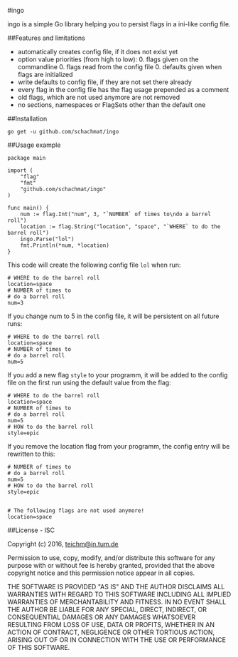 #ingo

ingo is a simple Go library helping you to persist flags in a ini-like config
file.

##Features and limitations

* automatically creates config file, if it does not exist yet
* option value priorities (from high to low):
  0. flags given on the commandline
  0. flags read from the config file
  0. defaults given when flags are initialized
* write defaults to config file, if they are not set there already
* every flag in the config file has the flag usage prepended as a comment
* old flags, which are not used anymore are not removed
* no sections, namespaces or FlagSets other than the default one

##Installation

    go get -u github.com/schachmat/ingo

##Usage example

    package main
    
    import (
    	"flag"
    	"fmt"
    	"github.com/schachmat/ingo"
    )
    
    func main() {
    	num := flag.Int("num", 3, "`NUMBER` of times to\ndo a barrel roll")
    	location := flag.String("location", "space", "`WHERE` to do the barrel roll")
    	ingo.Parse("lol")
    	fmt.Println(*num, *location)
    }

This code will create the following config file `lol` when run:


    # WHERE to do the barrel roll
    location=space
    # NUMBER of times to
    # do a barrel roll
    num=3

If you change num to 5 in the config file, it will be persistent on all future
runs:

    # WHERE to do the barrel roll
    location=space
    # NUMBER of times to
    # do a barrel roll
    num=5

If you add a new flag `style` to your programm, it will be added to the config
file on the first run using the default value from the flag:

    # WHERE to do the barrel roll
    location=space
    # NUMBER of times to
    # do a barrel roll
    num=5
    # HOW to do the barrel roll
    style=epic

If you remove the location flag from your programm, the config entry will be
rewritten to this:

    # NUMBER of times to
    # do a barrel roll
    num=5
    # HOW to do the barrel roll
    style=epic
    
    
    # The following flags are not used anymore!
    location=space

##License - ISC

Copyright (c) 2016,  <teichm@in.tum.de>

Permission to use, copy, modify, and/or distribute this software for any purpose
with or without fee is hereby granted, provided that the above copyright notice
and this permission notice appear in all copies.

THE SOFTWARE IS PROVIDED "AS IS" AND THE AUTHOR DISCLAIMS ALL WARRANTIES WITH
REGARD TO THIS SOFTWARE INCLUDING ALL IMPLIED WARRANTIES OF MERCHANTABILITY AND
FITNESS. IN NO EVENT SHALL THE AUTHOR BE LIABLE FOR ANY SPECIAL, DIRECT,
INDIRECT, OR CONSEQUENTIAL DAMAGES OR ANY DAMAGES WHATSOEVER RESULTING FROM LOSS
OF USE, DATA OR PROFITS, WHETHER IN AN ACTION OF CONTRACT, NEGLIGENCE OR OTHER
TORTIOUS ACTION, ARISING OUT OF OR IN CONNECTION WITH THE USE OR PERFORMANCE OF
THIS SOFTWARE.
